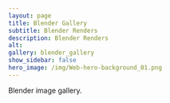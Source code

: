 ```yaml
---
layout: page
title: Blender Gallery
subtitle: Blender Renders
description: Blender Renders
alt: 
gallery: blender_gallery
show_sidebar: false
hero_image: /img/Web-hero-background_01.png
---
```


Blender image gallery.
